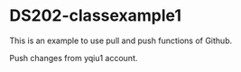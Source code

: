 # DS202-classexample1

This is an example to use pull and push functions of Github.



Push changes from yqiu1 account.

